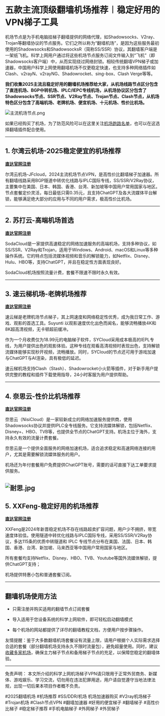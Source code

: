 # 五款主流顶级翻墙机场推荐︱稳定好用的VPN梯子工具

机场节点是为手机电脑挂梯子翻墙提供的网络代理，如Shadowsocks、V2ray、Trojan等翻墙协议的节点服务。它们之所以称为“翻墙机场”，是因为这些服务最初使用的Shadowsocks和ShadowsocksR（简称SS/SSR）协议，其翻墙客户端是一架纸飞机。科学上网用户通过将这些机场节点服务订阅文件输入到“飞机”（即Shadowsocks客户端）中，从而实现绕过网络封锁。相较传统翻墙VPN梯子或加速器，中国用户科学上网使用翻墙机场不仅更稳定快速，也支持多种网络插件如Clash、v2rayN、v2rayNG、Shadowrocket、sing-box、Clash Verge等等。

**我们收集2025主流且稳定好用的翻墙机场推荐给大家，从机场线路节点区分包含了直连机场、BGP中转机场、IPLC/IEPC专线机场，从机场协议区分包含了Shadowsocks节点、SSR节点、V2Ray节点、Trojan节点、Clash节点，从机场特色区分包含了高端机场、老牌机场、便宜机场、十元机场、性价比机场。**

![主流机场节点.png](https://s2.loli.net/2024/02/26/fbKYRE6WNAZGzCj.png)

如果已经购买了机场，为了防范风险可以在这里关注[机场跑路名单](https://ihaoke.vip/%e6%9c%ba%e5%9c%ba%e8%b7%91%e8%b7%af/)，也可以在这选择翻墙插件配合使用。

-----

## 1. 尔湾云机场-2025稳定便宜的机场推荐
[**直达官网注册**](https://go.1vpn.cc/ewan)

尔湾云机场-JFcloud，2024主流机场节点VPN，是高性价比翻墙梯子加速器。所有翻墙线路采用BGP隧道中转优化线路与IPLC国际专线，SS/SSR/V2Ray协议，主要集中在美国、日本、韩国、香港、台湾、新加坡等中国用户常用国家与地区。节点套餐定价灵活，每日最低只需0.35元，且支持ChatGPT及各大流媒体平台解锁，能够满足绝大部分的应用与不同的用户需求，极高性价比机场。

-----

## 2. 苏打云-高端机场首选
[**直达官网注册**](https://go.1vpn.cc/soda)

SodaCloud是一家提供高速稳定的网络加速服务的高端机场，支持多种协议，如SS/SSR、V2Ray和Trojan，适用于Windows、Android、macOS和Linux等多种操作系统。它的特点包括流媒体视频和音乐的解锁能力，如Netflix、Disney、Hulu、HBO等，支持ChatGPT，并且在稳定性方面表现良好。

SodaCloud机场按照流量计费，套餐不限速不限时永久有效。


-----

## 3. 速云梯机场-老牌机场推荐
[**直达官网注册**](https://go.1vpn.cc/suyu)

速云梯是老牌机场节点梯子，其上网速度和网络稳定性优秀，成为我日常工作、游戏、观影的首选工具。Suyunti 以观影速度优化出色而闻名，能够流畅播放4K和8K超高清视频，无卡顿超前缓冲。

作为一个月收费仅为18.99元的电脑梯子软件，SYCloud采用成本极高的IEPL专线，为用户提供出色的观影体验。这种专线在观看高清视频时表现出色，支持解锁流媒体能够实现秒开视频，流畅播放。同时，SYCloud的节点还可用于游戏加速与ChatGPT与AI渲染，具有极低的延迟。

速云梯机场支持Clash（Stash）、Shadowrocket小火箭等插件，对于新手用户提供完整的教程和插件下载使用指导，24小时客服为用户提供帮助。


-----

## 4. 奈思云-性价比机场推荐
[**直达官网注册**](https://go.1vpn.cc/nisi)

奈思云（NisiCloud）是一家较新成立的网络加速服务提供商，使用Shadowsocks协议并提供IPLC全专线服务。它支持流媒体解锁，包括Netflix、Disney+、HBO、TVB等，也提供全节点的ChatGPT支持。机场主位于海外，支持永久有效的流量计费套餐。

奈思云是一个提供全面服务的网络加速机场，适合追求稳定和高速网络连接的用户，尤其是需要解锁流媒体服务的用户。

机场还为年付套餐用户免费提供ChatGPT账号，需要的话可直接下达工单要求提供服务。

![耐思.jpg](https://s2.loli.net/2024/01/08/VmRF9CKAM67hzdE.jpg)
-----

## 5. XXFeng-稳定好用的机场推荐
[**直达官网注册**](https://go.1vpn.cc/xxfeng)

XXFeng是2024年新晋稳定机场不存在线路超卖扩容问题，用户少不拥挤，带宽速度体验佳。使用隧道中转优化线路与IPLC国际专线，采用SS/SSR/V2Ray协议，多达115条的优质中转隧道和 IPLC 专线节点分布在美国、法国、日本、韩国、香港、台湾、新加坡、马来西亚等中国用户常用国家与地区。

所有套餐均支持Netflix、Disney、HBO、TVB、Youtube等国外流媒体解锁，提供ChatGPT支持；

机场提供特惠小包和普通套餐订阅。


-----

## 翻墙机场使用方法

- 只需注册并购买适用的翻墙节点订阅套餐
  
- 导入适用于您设备系统的科学上网软件，即可轻松启动翻墙模式

- 每个机场的网站都提供了详尽的翻墙教程文档，方便用户按步骤操作。

友情提醒：鉴于大多数翻墙机场套餐设有流量上限，请用户根据个人实际需求选择合适的套餐（部分翻墙机场支持永久不限时流量包），避免超量使用。同时，建议[收藏多家机场](https://studygolang.com/topics/16786)，确保主力梯子节点和备用梯子节点的充足，以保障您稳定的翻墙体验。

-----

免责声明： 本文所介绍的科学上网机场梯子VPN请只限用于正常外贸商务、新媒体、游戏娱乐、学习交流，切勿用在违法犯罪用途，用户请自觉遵守当地法律法规，出现一切后果本项目作者概不负责。

#2025翻墙机场 #机场推荐 #SS/DDR/机场 机场加速器购买 #V2ray机场梯子 #Trojan机场 #Clash节点VPN #翻墙加速器 #好用的便宜梯子 #翻墙梯子 #高性价比梯子 #稳定梯子推荐 #手机电脑梯子 #外网梯子 #外贸梯子

